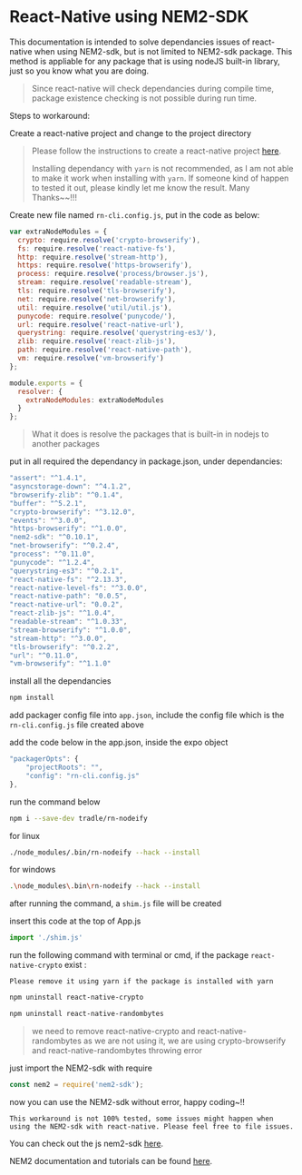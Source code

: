 # React-Native using NEM2-SDK 

This documentation is intended to solve dependancies issues of react-native when using NEM2-sdk, but is not limited to NEM2-sdk package. This method is appliable for any package that is using nodeJS built-in library, just so you know what you are doing.

>Since react-native will check dependancies during compile time, package existence checking is not possible during run time.

Steps to workaround:

Create a react-native project and change to the project directory

>Please follow the instructions to create a react-native project [here](https://facebook.github.io/react-native/docs/getting-started).
>
>Installing dependancy with `yarn` is not recommended, as I am not able to make it work when installing with `yarn`. If someone kind of happen to tested it out, please kindly let me know the result. Many Thanks~~!!!

Create new file named `rn-cli.config.js`, put in the code as below:

```javascript
var extraNodeModules = {
  crypto: require.resolve('crypto-browserify'),
  fs: require.resolve('react-native-fs'),
  http: require.resolve('stream-http'),
  https: require.resolve('https-browserify'),
  process: require.resolve('process/browser.js'),
  stream: require.resolve('readable-stream'),
  tls: require.resolve('tls-browserify'),
  net: require.resolve('net-browserify'),
  util: require.resolve('util/util.js'),
  punycode: require.resolve('punycode/'),
  url: require.resolve('react-native-url'),
  querystring: require.resolve('querystring-es3/'),
  zlib: require.resolve('react-zlib-js'),
  path: require.resolve('react-native-path'),
  vm: require.resolve('vm-browserify')
};

module.exports = {
  resolver: {
    extraNodeModules: extraNodeModules
  }
};
```
> What it does is resolve the packages that is built-in in nodejs to another packages

put in all required the dependancy in package.json, under dependancies:

```javascript
"assert": "^1.4.1",
"asyncstorage-down": "^4.1.2",
"browserify-zlib": "^0.1.4",
"buffer": "^5.2.1",
"crypto-browserify": "^3.12.0",
"events": "^3.0.0",
"https-browserify": "^1.0.0",
"nem2-sdk": "^0.10.1",
"net-browserify": "^0.2.4",
"process": "^0.11.0",
"punycode": "^1.2.4",
"querystring-es3": "^0.2.1",
"react-native-fs": "^2.13.3",
"react-native-level-fs": "^3.0.0",
"react-native-path": "0.0.5",
"react-native-url": "0.0.2",
"react-zlib-js": "^1.0.4",
"readable-stream": "^1.0.33",
"stream-browserify": "^1.0.0",
"stream-http": "^3.0.0",
"tls-browserify": "^0.2.2",
"url": "^0.11.0",
"vm-browserify": "^1.1.0"
```

install all the dependancies
```sh
npm install
```

add packager config file into `app.json`, include the config file which is the `rn-cli.config.js` file created above

add the code below in the app.json, inside the expo object

```javascript
"packagerOpts": {
    "projectRoots": "",
    "config": "rn-cli.config.js"
},
```
run the command below

```sh
npm i --save-dev tradle/rn-nodeify
```

for linux
```sh
./node_modules/.bin/rn-nodeify --hack --install
```

for windows
```sh
.\node_modules\.bin\rn-nodeify --hack --install
```

after running the command, a `shim.js` file will be created

insert this code at the top of App.js
```javascript
import './shim.js'
```

run the following command with terminal or cmd, if the package `react-native-crypto` exist :

`Please remove it using yarn if the package is installed with yarn`

```sh
npm uninstall react-native-crypto

npm uninstall react-native-randombytes
```

> we need to remove react-native-crypto and react-native-randombytes
> as we are not using it, we are using crypto-browserify and react-native-randombytes throwing error

just import the NEM2-sdk with require
```javascript
const nem2 = require('nem2-sdk');
```
now you can use the NEM2-sdk without error, happy coding~!!

`This workaround is not 100% tested, some issues might happen when using the NEM2-sdk with react-native. Please feel free to file issues.`  

You can check out the js nem2-sdk [here](https://github.com/nemtech/nem2-sdk-typescript-javascript).  

NEM2 documentation and tutorials can be found [here](https://nemtech.github.io/getting-started/setup-workstation.html).

